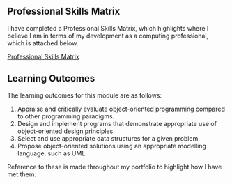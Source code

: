 ## Professional Skills Matrix

I have completed a Professional Skills Matrix, which highlights where I believe I am in terms of my development as a computing professional, which is attached below.

[Professional Skills Matrix](pdf/psm.pdf)

## Learning Outcomes

The learning outcomes for this module are as follows:

1) Appraise and critically evaluate object-oriented programming compared to other programming paradigms.
2) Design and implement programs that demonstrate appropriate use of object-oriented design principles.
3) Select and use appropriate data structures for a given problem.
4) Propose object-oriented solutions using an appropriate modelling language, such as UML.

Reference to these is made throughout my portfolio to highlight how I have met them.
